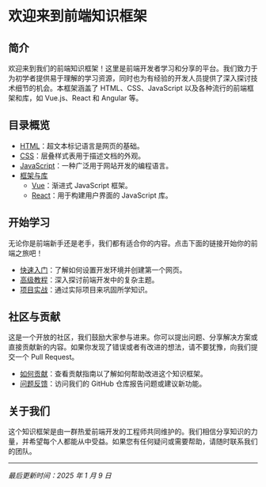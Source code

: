 # 欢迎来到前端知识框架

## 简介

欢迎来到我们的前端知识框架！这里是前端开发者学习和分享的平台。我们致力于为初学者提供易于理解的学习资源，同时也为有经验的开发人员提供了深入探讨技术细节的机会。本框架涵盖了 HTML、CSS、JavaScript 以及各种流行的前端框架和库，如 Vue.js、React 和 Angular 等。

## 目录概览

- [HTML](/views/编程基础/HTML)：超文本标记语言是网页的基础。
- [CSS](/views/编程基础/CSS)：层叠样式表用于描述文档的外观。
- [JavaScript](/views/编程基础/JavaScript)：一种广泛用于网站开发的编程语言。
- [框架与库](/views/类库框架)
  - [Vue](/views/类库框架/开发库/Vue)：渐进式 JavaScript 框架。
  - [React](/views/类库框架/开发库/React)：用于构建用户界面的 JavaScript 库。

## 开始学习

无论你是前端新手还是老手，我们都有适合你的内容。点击下面的链接开始你的前端之旅吧！

- [快速入门](./quick-start.md)：了解如何设置开发环境并创建第一个网页。
- [高级教程](./advanced-topics.md)：深入探讨前端开发中的复杂主题。
- [项目实战](./project-based-learning.md)：通过实际项目来巩固所学知识。

## 社区与贡献

这是一个开放的社区，我们鼓励大家参与进来。你可以提出问题、分享解决方案或直接贡献新的内容。如果你发现了错误或者有改进的想法，请不要犹豫，向我们提交一个 Pull Request。

- [如何贡献](./contributing.md)：查看贡献指南以了解如何帮助改进这个知识框架。
- [问题反馈](https://github.com/your-repo/issues)：访问我们的 GitHub 仓库报告问题或建议新功能。

## 关于我们

这个知识框架是由一群热爱前端开发的工程师共同维护的。我们相信分享知识的力量，并希望每个人都能从中受益。如果您有任何疑问或需要帮助，请随时联系我们的团队。

---

_最后更新时间：2025 年 1 月 9 日_
